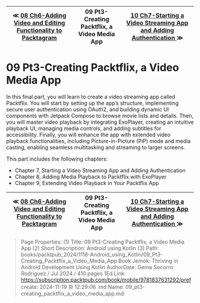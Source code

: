 
| ≪ [ 08 Ch6-Adding Video and Editing Functionality to Packtagram ](/books/packtpub_2024/1118-Android_using_Kotlin/08_Ch6-Adding_Video_and_Editing_Functionality_to_Packtagram) | 09 Pt3-Creating Packtflix, a Video Media App | [ 10 Ch7-Starting a Video Streaming App and Adding Authentication ](/books/packtpub_2024/1118-Android_using_Kotlin/10_Ch7-Starting_a_Video_Streaming_App_and_Adding_Authentication) ≫ |
|:----:|:----:|:----:|

# 09 Pt3-Creating Packtflix, a Video Media App

In this final part, you will learn to create a video streaming app called Packtflix. You will start by setting up the app’s structure, implementing secure user authentication using OAuth2, and building dynamic UI components with Jetpack Compose to browse movie lists and details. Then, you will master video playback by integrating ExoPlayer, creating an intuitive playback UI, managing media controls, and adding subtitles for accessibility. Finally, you will enhance the app with extended video playback functionalities, including Picture-in-Picture (PiP) mode and media casting, enabling seamless multitasking and streaming to larger screens.

This part includes the following chapters:

- Chapter 7, Starting a Video Streaming App and Adding Authentication
- Chapter 8, Adding Media Playback to Packtflix with ExoPlayer
- Chapter 9, Extending Video Playback in Your Packtflix App



| ≪ [ 08 Ch6-Adding Video and Editing Functionality to Packtagram ](/books/packtpub_2024/1118-Android_using_Kotlin/08_Ch6-Adding_Video_and_Editing_Functionality_to_Packtagram) | 09 Pt3-Creating Packtflix, a Video Media App | [ 10 Ch7-Starting a Video Streaming App and Adding Authentication ](/books/packtpub_2024/1118-Android_using_Kotlin/10_Ch7-Starting_a_Video_Streaming_App_and_Adding_Authentication) ≫ |
|:----:|:----:|:----:|

> Page Properties:
> (1) Title: 09 Pt3-Creating Packtflix, a Video Media App
> (2) Short Description: Android using Kotlin
> (3) Path: books/packtpub_2024/1118-Android_using_Kotlin/09_Pt3-Creating_Packtflix_a_Video_Media_App
> Book Jemok: Thriving in Android Development Using Kotlin
> AuthorDate: Gema Socorro Rodríguez / Jul 2024 / 410 pages 1Ed
> Link: https://subscription.packtpub.com/book/mobile/9781837631292/pref
> create: 2024-11-19 화 12:29:06
> .md Name: 09_pt3-creating_packtflix_a_video_media_app.md

